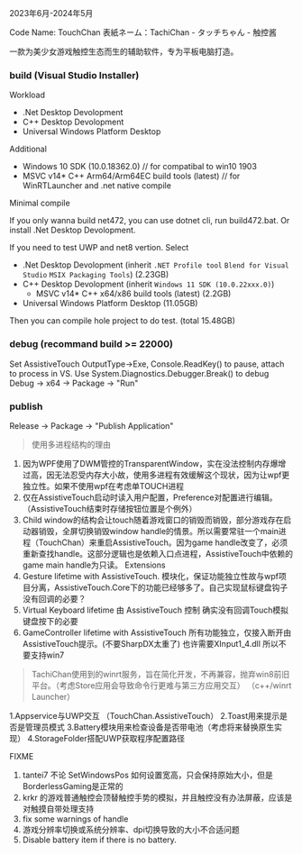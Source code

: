 2023年6月-2024年5月

Code Name: TouchChan
表紙ネーム：TachiChan - タッチちゃん - 触控酱

一款为美少女游戏触控生态而生的辅助软件，专为平板电脑打造。

### build (Visual Studio Installer)

Workload

* .Net Desktop Devolopment
* C++ Desktop Devolopment
* Universal Windows Platform Desktop

Additional

* Windows 10 SDK (10.0.18362.0) // for compatibal to win10 1903
* MSVC v14* C++ Arm64/Arm64EC build tools (latest) // for WinRTLauncher and .net native compile 

Minimal compile

If you only wanna build net472, you can use dotnet cli, run build472.bat. Or install .Net Desktop Devolopment.

If you need to test UWP and net8 vertion. Select

* .Net Desktop Devolopment (inherit `.NET Profile tool` `Blend for Visual Studio` `MSIX Packaging Tools`) (2.23GB)
* C++ Desktop Devolopment (inherit `Windows 11 SDK (10.0.22xxx.0)`)
    - MSVC v14* C++ x64/x86 build tools (latest) (2.2GB)
* Universal Windows Platform Desktop (11.05GB)

Then you can compile hole project to do test. (total 15.48GB)

### debug (recommand build >= 22000)
Set AssistiveTouch OutputType->Exe, Console.ReadKey() to pause, attach to process in VS. Use System.Diagnostics.Debugger.Break() to debug
Debug -> x64 -> Package -> "Run"

### publish
Release -> Package -> "Publish Application"



> 使用多进程结构的理由

1. 因为WPF使用了DWM管控的TransparentWindow，实在没法控制内存爆增过高，因无法忍受内存大小故，使用多进程有效缓解这个现状，因为让wpf更独立性。如果不使用wpf在考虑单TOUCH进程
2. 仅在AssistiveTouch启动时读入用户配置，Preference对配置进行编辑。（AssistiveTouch结束时存储按钮位置是个例外）
3. Child window的结构会让touch随着游戏窗口的销毁而销毁，部分游戏存在启动器销毁，全屏切换销毁window handle的情景。所以需要常驻一个main进程（TouchChan）来重启AssistiveTouch。因为game handle改变了，必须重新查找handle。这部分逻辑也是依赖入口点进程，AssistiveTouch中依赖的game main handle为只读。
Extensions
4. Gesture lifetime with AssistiveTouch. 模块化，保证功能独立性故与wpf项目分离，AssistiveTouch.Core下的功能已经够多了。自己实现鼠标键盘钩子没有回调的必要？
5. Virtual Keyboard lifetime 由 AssistiveTouch 控制 确实没有回调Touch模拟键盘按下的必要
6. GameController lifetime with AssistiveTouch 所有功能独立，仅接入断开由AssistiveTouch提示。(不要SharpDX太重了) 也许需要XInput1_4.dll 所以不要支持win7

> TachiChan使用到的winrt服务，旨在简化开发，不再兼容，抛弃win8前旧平台。（考虑Store应用会导致命令行更难与第三方应用交互）
（c++/winrt Launcher）

1.Appservice与UWP交互
（TouchChan.AssistiveTouch）
2.Toast用来提示是否是管理员模式
3.Battery模块用来检查设备是否带电池（考虑将来替换原生实现）
4.StorageFolder搭配UWP获取程序配置路径



FIXME
1. tantei7 不论 SetWindowsPos 如何设置宽高，只会保持原始大小，但是BorderlessGaming是正常的
2. krkr 的游戏普通触控会顶替触控手势的模拟，并且触控没有办法屏蔽，应该是对触摸自带处理支持
4. fix some warnings of handle
5. 游戏分辨率切换或系统分辨率、dpi切换导致的大小不合适问题
2. Disable battery item if there is no battery.
